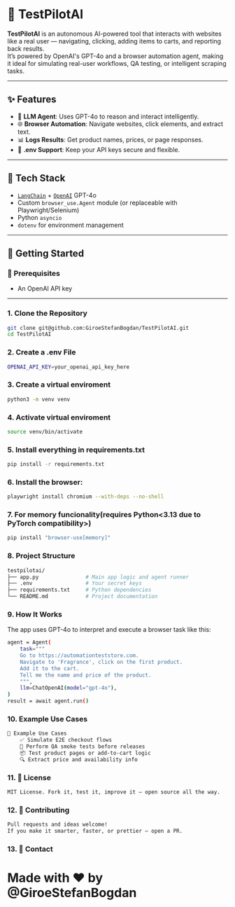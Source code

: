 # 🚀 TestPilotAI

**TestPilotAI** is an autonomous AI-powered tool that interacts with websites like a real user — navigating, clicking, adding items to carts, and reporting back results.  
It’s powered by OpenAI's GPT-4o and a browser automation agent, making it ideal for simulating real-user workflows, QA testing, or intelligent scraping tasks.

---

## ✨ Features

- 🧠 **LLM Agent**: Uses GPT-4o to reason and interact intelligently.
- 🌐 **Browser Automation**: Navigate websites, click elements, and extract text.
- 📊 **Logs Results**: Get product names, prices, or page responses.
- 🔐 **.env Support**: Keep your API keys secure and flexible.

---

## 🧩 Tech Stack

- [`LangChain`](https://www.langchain.com/) + [`OpenAI`](https://platform.openai.com/) GPT-4o
- Custom `browser_use.Agent` module (or replaceable with Playwright/Selenium)
- Python `asyncio`
- `dotenv` for environment management

---

## 🚀 Getting Started

### 🔧 Prerequisites
- An OpenAI API key

---



### 1. Clone the Repository

```bash
git clone git@github.com:GiroeStefanBogdan/TestPilotAI.git
cd TestPilotAI
```

### 2. Create a .env File

```bash
OPENAI_API_KEY=your_openai_api_key_here
```

### 3. Create a virtual enviroment

```bash
python3 -m venv venv
```

### 4. Activate virtual enviroment

```bash
source venv/bin/activate
```

### 5. Install everything in requirements.txt

```bash
pip install -r requirements.txt
```

### 6. Install the browser:

```bash 
playwright install chromium --with-deps --no-shell
```
 
### 7. For memory funcionality(requires Python<3.13 due to PyTorch compatibility>)

```bash
pip install "browser-use[memory]"
```

### 8. Project Structure

```bash
testpilotai/
├── app.py               # Main app logic and agent runner
├── .env                 # Your secret keys 
├── requirements.txt     # Python dependencies
└── README.md            # Project documentation
```

### 9. How It Works

The app uses GPT-4o to interpret and execute a browser task like this: 

```bash
agent = Agent(
    task="""
    Go to https://automationteststore.com.
    Navigate to 'Fragrance', click on the first product.
    Add it to the cart.
    Tell me the name and price of the product.
    """,
    llm=ChatOpenAI(model="gpt-4o"),
)
result = await agent.run()
```

### 10. Example Use Cases

```bash
🧪 Example Use Cases
    ✅ Simulate E2E checkout flows
    🧪 Perform QA smoke tests before releases
    📦 Test product pages or add-to-cart logic
    🔍 Extract price and availability info
```

### 11. 📜 License

```bash
MIT License. Fork it, test it, improve it — open source all the way.
```

### 12. 🤝 Contributing

```bash
Pull requests and ideas welcome!
If you make it smarter, faster, or prettier — open a PR.
```

### 13. 📮 Contact

# Made with ❤️ by @GiroeStefanBogdan
